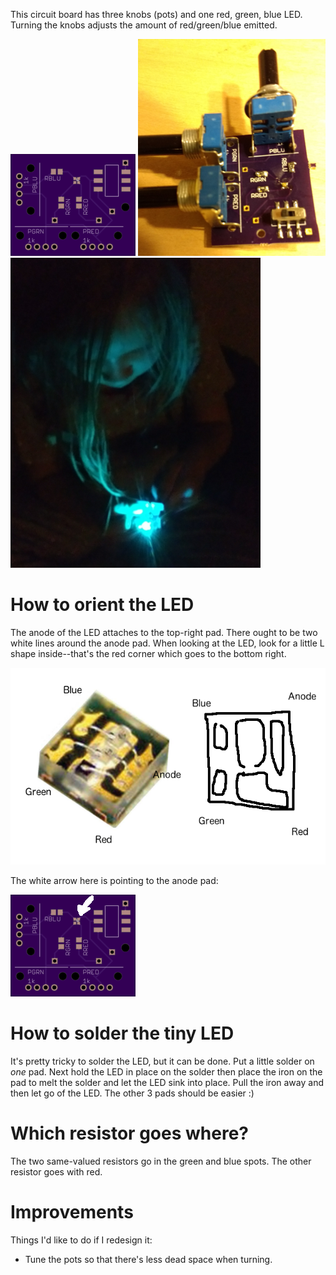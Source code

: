 This circuit board has three knobs (pots) and one red, green, blue LED.  Turning the knobs adjusts the amount of red/green/blue emitted.

![Board](./boardtop.png)
![Board with LED on](./pic1.png)
![Bluish-green light](./pic2.png)

# How to orient the LED

The anode of the LED attaches to the top-right pad.  There ought to be two white lines around the anode pad.  When looking at the LED, look for a little L shape inside--that's the red corner which goes to the bottom right.

![Orienting the LED](./orientation.png)

The white arrow here is pointing to the anode pad:

![Anode](./boardtop_anode.png)

# How to solder the tiny LED

It's pretty tricky to solder the LED, but it can be done.  Put a little solder on *one* pad.  Next hold the LED in place on the solder then place the iron on the pad to melt the solder and let the LED sink into place.  Pull the iron away and then let go of the LED.  The other 3 pads should be easier :)

# Which resistor goes where?

The two same-valued resistors go in the green and blue spots.  The other resistor goes with red.

# Improvements

Things I'd like to do if I redesign it:

- Tune the pots so that there's less dead space when turning.
